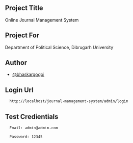 ## Project Title

Online Journal Management System

## Project For

Department of Political Science, Dibrugarh University

## Author

- [@bhaskargogoi](https://www.github.com/bhaskargogoi)

## Login Url

```bash
  http://localhost/journal-management-system/admin/login
```

## Test Credientials

```bash
  Email: admin@admin.com
```

```bash
  Password: 12345
```